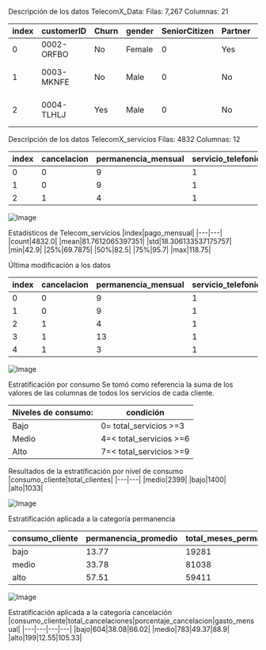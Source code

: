 Descripción de los datos TelecomX_Data:
Filas: 7,267
Columnas: 21

|index|customerID|Churn|gender|SeniorCitizen|Partner|Dependents|tenure|PhoneService|MultipleLines|InternetService|OnlineSecurity|OnlineBackup|DeviceProtection|TechSupport|StreamingTV|StreamingMovies|Contract|PaperlessBilling|PaymentMethod|Charges\.Monthly|
|---|---|---|---|---|---|---|---|---|---|---|---|---|---|---|---|---|---|---|---|---|
|0|0002-ORFBO|No|Female|0|Yes|Yes|9|Yes|No|DSL|No|Yes|No|Yes|Yes|No|One year|Yes|Mailed check|65\.6|
|1|0003-MKNFE|No|Male|0|No|No|9|Yes|Yes|DSL|No|No|No|No|No|Yes|Month-to-month|No|Mailed check|59\.9|
|2|0004-TLHLJ|Yes|Male|0|No|No|4|Yes|No|Fiber optic|No|No|Yes|No|No|No|Month-to-month|Yes|Electronic check|73\.9|
 
Descripción de los datos TelecomX_servicios
Filas: 4832
Columnas: 12

|index|cancelacion|permanencia_mensual|servicio\_telefonico|multiples\_lineas|servicio\_internet|seguridad\_online|servicio\_nube|proteccion\_dispositivos|soporte\_tecnico|tv\_satelital|streaming\_peliculas|pago\_mensual|
|---|---|---|---|---|---|---|---|---|---|---|---|---|
|0|0|9|1|0|0|0|1|0|1|1|0|65\.6|
|1|0|9|1|1|0|0|0|0|0|0|1|59\.9|
|2|1|4|1|0|1|0|0|1|0|0|0|73\.9|

![Image](https://github.com/user-attachments/assets/ec12a242-5ef1-41e4-9e90-1417e52700ec)

Estadísticos de Telecom_servicios
|index|pago\_mensual|
|---|---|
|count|4832\.0|
|mean|81\.7612065397351|
|std|18\.306133537175757|
|min|42\.9|
|25%|69\.7875|
|50%|82\.5|
|75%|95\.7|
|max|118\.75|

Última modificación a los datos

|index|cancelacion|permanencia\_mensual|servicio\_telefonico|multiples\_lineas|servicio\_internet|seguridad\_online|servicio\_nube|proteccion\_dispositivos|soporte\_tecnico|tv\_satelital|streaming\_peliculas|pago\_mensual|total\_servicios|
|---|---|---|---|---|---|---|---|---|---|---|---|---|---|
|0|0|9|1|0|0|0|1|0|1|1|0|65\.6|4|
|1|0|9|1|1|0|0|0|0|0|0|1|59\.9|3|
|2|1|4|1|0|1|0|0|1|0|0|0|73\.9|3|
|3|1|13|1|0|1|0|1|1|0|1|1|98\.0|6|
|4|1|3|1|0|1|0|0|0|1|1|0|83\.9|4|

![Image](https://github.com/user-attachments/assets/081e5f84-e158-4892-8a9a-21e4d548fdf9)

Estratificación por consumo
Se tomó como referencia la suma de los valores de las columnas de todos los servicios de cada cliente. 

|Niveles de consumo: | condición|
|---|---|
|Bajo| 0= total_servicios >=3|
|Medio| 4=< total_servicios >=6|
|Alto| 7=< total_servicios >=9|

Resultados de la estratificación por nivel de consumo
|consumo\_cliente|total_clientes|
|---|---|
|medio|2399|
|bajo|1400|
|alto|1033|

![Image](https://github.com/user-attachments/assets/f31e8489-21c3-4f7b-b21f-c76d16403770)

Estratificación aplicada a la categoría permanencia

|consumo\_cliente|permanencia\_promedio|total\_meses\_permanencia|ponderacion\_permanencia|gasto\_mensual\_promedio|
|---|---|---|---|---|
|bajo|13\.77|19281|12\.07|62\.42|
|medio|33\.78|81038|50\.73|84\.2|
|alto|57\.51|59411|37\.19|102\.3|

![Image](https://github.com/user-attachments/assets/55919e94-5fa6-419f-9dc7-a7796f61455e)

Estratificación aplicada a la categoría cancelación
|consumo\_cliente|total_cancelaciones|porcentaje\_cancelacion|gasto\_mensual|
|---|---|---|---|
|bajo|604|38\.08|66\.02|
|medio|783|49\.37|88\.9|
|alto|199|12\.55|105\.33|
